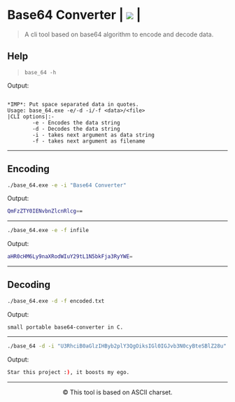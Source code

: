 # Base64 Converter | <a href="https://www.codacy.com/gh/SynAcktraa/base64-Converter/dashboard?utm_source=github.com&amp;utm_medium=referral&amp;utm_content=SynAcktraa/base64-Converter&amp;utm_campaign=Badge_Grade"><img src="https://app.codacy.com/project/badge/Grade/939d7a865e4743b4acd7c06faef5f12e"/></a> |

>A cli tool based on base64 algorithm to encode and decode data.

## Help

>`base_64 -h`

Output:

```terminal

*IMP*: Put space separated data in quotes.
Usage: base_64.exe -e/-d -i/-f <data>/<file>
|CLI options|:-
        -e - Encodes the data string
        -d - Decodes the data string
        -i - takes next argument as data string
        -f - takes next argument as filename
```
---
## Encoding

```bash
./base_64.exe -e -i "Base64 Converter"
```
Output:

```bash
QmFzZTY0IENvbnZlcnRlcg==
```
---

```bash
./base_64.exe -e -f infile
```
Output:

```bash
aHR0cHM6Ly9naXRodWIuY29tL1N5bkFja3RyYWE=
```
---
## Decoding
```bash
./base_64.exe -d -f encoded.txt
```
Output:

```terminal
small portable base64-converter in C.
```
---
```bash
./base_64 -d -i "U3RhciB0aGlzIHByb2plY3QgOiksIGl0IGJvb3N0cyBteSBlZ28u"

```
Output:

```bash
Star this project :), it boosts my ego.
```
---

<p align=center>&copy; This tool is based on ASCII charset.</p>
